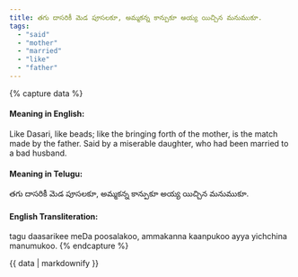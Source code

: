 ```yaml
---
title: తగు దాసరికీ మెడ పూసలకూ, అమ్మకన్న కాన్పుకూ అయ్య యిచ్చిన మనుముకూ.
tags:
  - "said"
  - "mother"
  - "married"
  - "like"
  - "father"
---
```


{% capture data %}
#### Meaning in English:
Like Dasari, like beads; like the bringing forth of the mother, is the match made by the father.
Said by a miserable daughter, who had been married to a bad husband.

#### Meaning in Telugu:
తగు దాసరికీ మెడ పూసలకూ, అమ్మకన్న కాన్పుకూ అయ్య యిచ్చిన మనుముకూ.

#### English Transliteration:
tagu daasarikee meDa poosalakoo, ammakanna kaanpukoo ayya yichchina manumukoo.
{% endcapture %}

<div class="notice">{{ data | markdownify }}</div>

